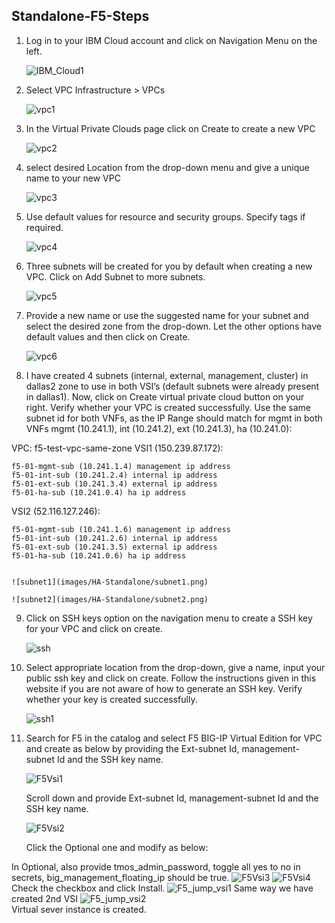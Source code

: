 ## Standalone-F5-Steps

1.	Log in to your IBM Cloud account and click on Navigation Menu on the left.

    ![IBM_Cloud1](images/HA-Standalone/IBM_Cloud1.png)
	
2.	Select VPC Infrastructure > VPCs

    ![vpc1](images/HA-Standalone/vpc1.png)

3.	In the Virtual Private Clouds page click on Create to create a new VPC

    ![vpc2](images/HA-Standalone/vpc2.png)

4. select desired Location from the drop-down menu and give a unique name to your new VPC

    ![vpc3](images/HA-Standalone/vpc3.png)
	
5.	Use default values for resource and security groups. Specify tags if required.

    ![vpc4](images/HA-Standalone/vpc4.png)
	
6.	Three subnets will be created for you by default when creating a new VPC. Click on Add Subnet to more subnets.

    ![vpc5](images/HA-Standalone/vpc5.png)
	
7.	Provide a new name or use the suggested name for your subnet and select the desired zone from the drop-down. Let the other options have default values and then click on Create.

    ![vpc6](images/HA-Standalone/vpc6.png)
	
8.	I have created 4 subnets (internal, external, management, cluster) in dallas2 zone to use in both VSI’s (default subnets were already present in dallas1). Now, click on Create virtual private cloud button on your right. Verify whether your VPC is created successfully. Use the same subnet id for both VNFs, as the IP Range should match for mgmt in both VNFs mgmt (10.241.1), int (10.241.2), ext (10.241.3), ha (10.241.0):


VPC: f5-test-vpc-same-zone
VSI1 (150.239.87.172):

    f5-01-mgmt-sub (10.241.1.4) management ip address
    f5-01-int-sub (10.241.2.4) internal ip address
    f5-01-ext-sub (10.241.3.4) external ip address
    f5-01-ha-sub (10.241.0.4) ha ip address

VSI2 (52.116.127.246):

    f5-01-mgmt-sub (10.241.1.6) management ip address
    f5-01-int-sub (10.241.2.6) internal ip address
    f5-01-ext-sub (10.241.3.5) external ip address
    f5-01-ha-sub (10.241.0.6) ha ip address


    ![subnet1](images/HA-Standalone/subnet1.png)
	
    ![subnet2](images/HA-Standalone/subnet2.png)
	
9.	Click on SSH keys option on the navigation menu to create a SSH key for your VPC and click on create.

    ![ssh](images/HA-Standalone/ssh.png)
	
10.	Select appropriate location from the drop-down, give a name, input your public ssh key and click on create. Follow the instructions given in this website if you are not aware of how to generate an SSH key. Verify whether your key is created successfully.

    ![ssh1](images/HA-Standalone/ssh1.png)
	
11.	Search for F5 in the catalog and select F5 BIG-IP Virtual Edition for VPC and create as below by providing the Ext-subnet Id, management-subnet Id and the SSH key name.

    ![F5Vsi1](images/HA-Standalone/F5Vsi1.png)
	
    Scroll down and provide Ext-subnet Id, management-subnet Id and the SSH key name.
	
    ![F5Vsi2](images/HA-Standalone/F5Vsi2.png)
	
    Click the Optional one and modify as below:

In Optional, also provide tmos_admin_password, toggle all yes to no in secrets, big_management_floating_ip should be true.
	![F5Vsi3](images/HA-Standalone/F5Vsi3.png)
	![F5Vsi4](images/HA-Standalone/F5Vsi4.png)
	Check the checkbox and click Install.
	![F5_jump_vsi1](images/HA-Standalone/F5_jump_vsi1.png)
	Same way we have created 2nd VSI
	![F5_jump_vsi2](images/HA-Standalone/F5_jump_vsi2.png)	
	Virtual sever instance is created.
